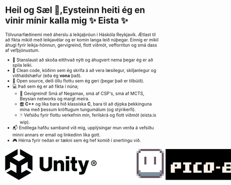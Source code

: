 # Heil og Sæl 👋,**Eysteinn** heiti ég en vinir mínir kalla mig ✨ **Eista** ✨

Tölvunarfæðinemi með áherslu á leikjaþróun í Háskóla Reykjavík. Ætlast til að fikta mikið með leikjavélar og er komin langa leið núþegar. Einnig er mikil áhugi fyrir leikja-hönnun, gervigreind, flott viðmót, vefforritun og smá dass af vefþjónustum.
* 📰 Stanslaust að skoða eitthvað nýtt og áhugvert nema þegar ég er að spila leiki.
* 🧹 Clean code, kóðinn sem ég skrifa á að vera læsilegur, skiljanlegur og viðhaldshæfur (eða ég **vona** það).
* 📂 Open source, deili öllu flottu sem ég geri (þegar það er tilbúið).
* 💻 Það sem ég er að fikta í núna;
  * 🤖 Gevigreind! Smá af Negamax, smá af CSP's, smá af MCTS, Beysian networks og margt meira.
  * 🆎 **C++** og líka bara hið klassíska **C**, bara til að dýpka þekkinguna mína með þessum kröftugum tungumálum (og stýrikerfi).
  * 🃏 Vefsíðu fyrir flottu verkefnin mín, ferilskrá og flott viðmót (eista.is  wip). 
* 📬 Endilega hafðu samband við mig, upplýsingar mun verða á vefsíðu minni annars er email og linkedinn líka gott.
* 🎮 Hérna fyrir neðan er tækni sem ég hef komið í snertingu við.
<div style="display: flex;  width: 100%; justify-content: space-between; max-height: 100px; align-items: center; margin 0 auto;">
  <img style="height: 100px" src="imgs/Unity_Logo.png" />
  <img style="height: 100px" src="imgs/Unreal_Logo.png" />
  <img style="height: 100px" src="imgs/Aseprite_Logo.png" />
  <img style="height: 100px" src="imgs/Pico8_Logo.png" />
  <img style="height: 100px" src="imgs/OpenGL_Logo.png" />
  <img style="height: 100px" src="imgs/Ogre_Logo.png" />
  <img style="height: 100px" src="imgs/React_Logo.png" />
  <img style="height: 100px" src="imgs/DotNet_Logo.png" />
  <img style="height: 100px" src="imgs/Docker_Logo.png" />
</div>
<!--
**eysta00/eysta00** is a ✨ _special_ ✨ repository because its `README.md` (this file) appears on your GitHub profile.

Here are some ideas to get you started:

- 🔭 I’m currently working on ...
- 🌱 I’m currently learning ...
- 👯 I’m looking to collaborate on ...
- 🤔 I’m looking for help with ...
- 💬 Ask me about ...
- 📫 How to reach me: ...
- 😄 Pronouns: ...
- ⚡ Fun fact: ...
-->
